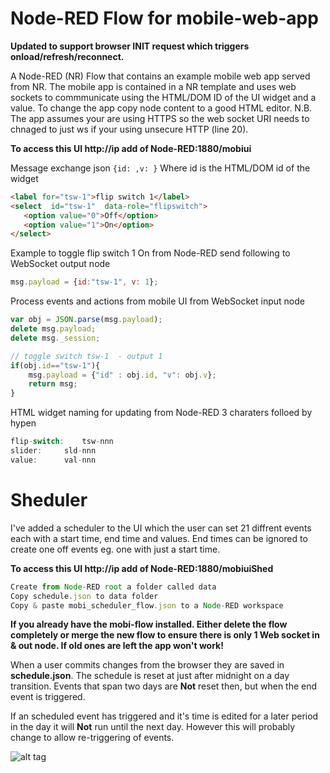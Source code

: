 Node-RED Flow for mobile-web-app
=================================

**Updated to support browser INIT request which triggers onload/refresh/reconnect.**

A Node-RED (NR) Flow that contains an example mobile web app served from NR.  The mobile app is contained in a NR template and uses web sockets to commmunicate using the HTML/DOM ID of the UI widget and a value. To change the app copy node content to a good HTML editor. N.B. The app assumes your are using HTTPS so the web socket URI needs to chnaged to just ws if your using unsecure HTTP (line 20).

**To access this UI http://ip add of Node-RED:1880/mobiui**

Message exchange json `{id: ,v: }`
Where id is the HTML/DOM id of the widget 
```HTML
<label for="tsw-1">flip switch 1</label>
<select  id="tsw-1"  data-role="flipswitch">
   <option value="0">Off</option>
   <option value="1">On</option>
</select>
```
Example to toggle flip switch 1 On from Node-RED send following to WebSocket output node
```javascript
msg.payload = {id:"tsw-1", v: 1};
``` 

Process events and actions from mobile UI from WebSocket input node
```javascript 
var obj = JSON.parse(msg.payload);
delete msg.payload;
delete msg._session;

// toggle switch tsw-1	- output 1 
if(obj.id=="tsw-1"){
	msg.payload = {"id" : obj.id, "v": obj.v};	
	return msg;
}
```

HTML widget naming for updating from Node-RED 3 charaters folloed by hypen 
```javascript
flip-switch: 	tsw-nnn
slider: 	sld-nnn
value:		val-nnn
```
Sheduler 			
=================================
I've added a scheduler to the UI which the user can set 21 diffrent events each with a start time, end time and values.
End times can be ignored to create one off events eg. one with just a start time.

**To access this UI http://ip add of Node-RED:1880/mobiuiShed**

```javascript
Create from Node-RED root a folder called data
Copy schedule.json to data folder
Copy & paste mobi_scheduler_flow.json to a Node-RED workspace
```
**If you already have the mobi-flow installed. Either delete the flow completely or merge the new flow to ensure there is only 1 Web socket in & out node.  If old ones are left the app won't work!** 

When a user commits changes from the browser they are saved in **schedule.json**. 
The schedule is reset at just after midnight on a day transition. Events that span two days are **Not** reset then, but when the end event is triggered.

If an scheduled event has triggered and it's time is edited for a later period in the day it will **Not** run until the next day. However this will probably change to allow re-triggering of events.


![alt tag](http://industrialinternet.co.uk/wp-content/uploads/2013/03/schedule2-145x300.png)
